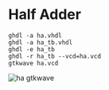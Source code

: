 # Half Adder
```console
ghdl -a ha.vhdl
ghdl -a ha_tb.vhdl
ghdl -e ha_tb
ghdl -r ha_tb --vcd=ha.vcd
gtkwave ha.vcd
```
![ha gtkwave](https://mail.google.com/mail/u/0?ui=2&ik=90102e389a&attid=0.2&permmsgid=msg-a:r-5928984944669022476&th=1953b5240bc1ef5c&view=att&disp=safe&realattid=f_m7jz5qr50&zw)
